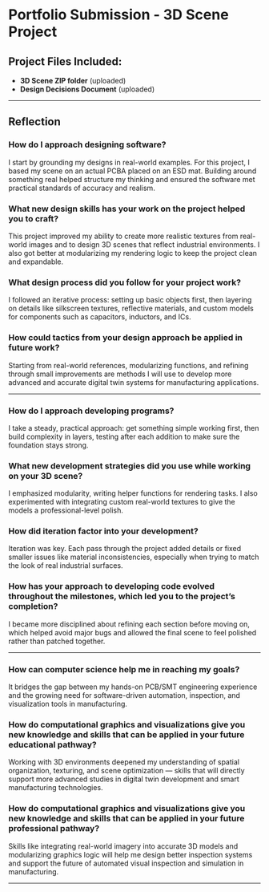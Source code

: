 # Portfolio Submission - 3D Scene Project

## Project Files Included:
- **3D Scene ZIP folder** (uploaded)
- **Design Decisions Document** (uploaded)

---

## Reflection

### How do I approach designing software?
I start by grounding my designs in real-world examples. For this project, I based my scene on an actual PCBA placed on an ESD mat. Building around something real helped structure my thinking and ensured the software met practical standards of accuracy and realism.

### What new design skills has your work on the project helped you to craft?
This project improved my ability to create more realistic textures from real-world images and to design 3D scenes that reflect industrial environments. I also got better at modularizing my rendering logic to keep the project clean and expandable.

### What design process did you follow for your project work?
I followed an iterative process: setting up basic objects first, then layering on details like silkscreen textures, reflective materials, and custom models for components such as capacitors, inductors, and ICs.

### How could tactics from your design approach be applied in future work?
Starting from real-world references, modularizing functions, and refining through small improvements are methods I will use to develop more advanced and accurate digital twin systems for manufacturing applications.

---

### How do I approach developing programs?
I take a steady, practical approach: get something simple working first, then build complexity in layers, testing after each addition to make sure the foundation stays strong.

### What new development strategies did you use while working on your 3D scene?
I emphasized modularity, writing helper functions for rendering tasks. I also experimented with integrating custom real-world textures to give the models a professional-level polish.

### How did iteration factor into your development?
Iteration was key. Each pass through the project added details or fixed smaller issues like material inconsistencies, especially when trying to match the look of real industrial surfaces.

### How has your approach to developing code evolved throughout the milestones, which led you to the project’s completion?
I became more disciplined about refining each section before moving on, which helped avoid major bugs and allowed the final scene to feel polished rather than patched together.

---

### How can computer science help me in reaching my goals?
It bridges the gap between my hands-on PCB/SMT engineering experience and the growing need for software-driven automation, inspection, and visualization tools in manufacturing.

### How do computational graphics and visualizations give you new knowledge and skills that can be applied in your future educational pathway?
Working with 3D environments deepened my understanding of spatial organization, texturing, and scene optimization — skills that will directly support more advanced studies in digital twin development and smart manufacturing technologies.

### How do computational graphics and visualizations give you new knowledge and skills that can be applied in your future professional pathway?
Skills like integrating real-world imagery into accurate 3D models and modularizing graphics logic will help me design better inspection systems and support the future of automated visual inspection and simulation in manufacturing.

---

